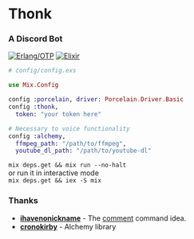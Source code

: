 # Thonk

### A Discord Bot

[![Erlang/OTP](https://img.shields.io/badge/Erlang/OTP-%E2%89%A521-c50096.svg)](https://github.com/erlang/otp)
[![Elixir](https://img.shields.io/badge/elixir-%E2%89%A51.6.1-75397d.svg)](https://elixir-lang.org/)

```elixir
# config/config.exs

use Mix.Config

config :porcelain, driver: Porcelain.Driver.Basic
config :thonk,
  token: "your token here"

# Necessary to voice functionality
config :alchemy,
  ffmpeg_path: "/path/to/ffmpeg",
  youtube_dl_path: "/path/to/youtube-dl"
```

`mix deps.get && mix run --no-halt` <br>
or run it in interactive mode <br>
`mix deps.get && iex -S mix`

### Thanks
- [**ihavenonickname**](https://github.com/ihavenonickname/bot-telegram-comentarios-xvideos) - The [comment](https://github.com/eudescar/thonk/blob/master/lib/commands/comment.ex) command idea.
- [**cronokirby**](https://github.com/cronokirby/alchemy) - Alchemy library

